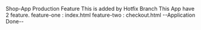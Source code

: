 Shop-App
Production Feature
This is added by Hotfix Branch
This App have 2 feature.
feature-one : index.html
feature-two : checkout.html
--Application Done--
